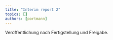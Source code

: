 ```yaml
---
title: "Interim report 2"
topics: []
authors: [portmann]
---
```


Veröffentlichung nach Fertigstellung und Freigabe.
